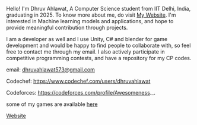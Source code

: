 
Hello!
I'm Dhruv Ahlawat, A Computer Science student from IIT Delhi, India, graduating in 2025.
To know more about me, do visit  [My Website](https://dhruvahlawatprojects.wixsite.com/home). 
I'm interested in Machine learning models and applications, and hope to provide meaningful contribution through projects.

I am a developer as well and I use Unity, C# and blender for game development and would be happy to find people to collaborate with, so 
feel free to contact me through my email. I also actively participate in competitive programming contests, and have a repository for my CP codes.

email: dhruvahlawat573@gmail.com


Codechef: https://www.codechef.com/users/dhruvahlawat

Codeforces: https://codeforces.com/profile/Awesomeness._.

some of my games are available [here](https://dhruvahlawatprojects.wixsite.com/home/games)

[Website](https://dhruvahlawatprojects.wixsite.com/home)
